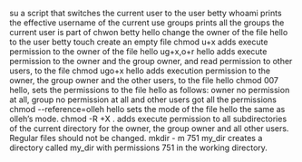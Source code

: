 su a script that switches the current user to the user betty
whoami prints the effective username of the current use
groups prints all the groups the current user is part of
chwon betty hello change the owner of the file hello to the user betty
touch create an empty file
chmod u+x adds execute permission to the owner of the file hello
ug+x,o+r hello adds execute permission to the owner and the group owner, and read permission to other users, to the file
chmod ugo+x hello adds execution permission to the owner, the group owner and the other users, to the file hello
chmod 007 hello, sets the permissions to the file hello as follows: owner no permission at all, group no permission at all and other users got all the permissions 
chmod --reference=olleh hello sets the mode of the file hello the same as olleh’s mode.
chmod -R +X . adds execute permission to all subdirectories of the current directory for the owner, the group owner and all other users. Regular files should not be changed.
mkdir - m 751 my_dir  creates a directory called my_dir with permissions 751 in the working directory.
